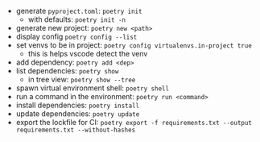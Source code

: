 - generate `pyproject.toml`: `poetry init`
  - with defaults: `poetry init -n`
- generate new project: `poetry new <path>`
- display config `poetry config --list`
- set venvs to be in project: `poetry config virtualenvs.in-project true`
  - this is helps vscode detect the venv
- add dependency: `poetry add <dep>`
- list dependencies: `poetry show`
  - in tree view: `poetry show --tree`
- spawn virtual environment shell: `poetry shell`
- run a command in the environment: `poetry run <command>`
- install dependencies: `poetry install`
- update dependencies: `poetry update`
- export the lockfile for CI: `poetry export -f requirements.txt --output requirements.txt --without-hashes`
